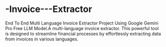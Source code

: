 # -Invoice---Extractor
End To End Multi Language Invoice Extractor Project Using Google Gemini Pro Free LLM Model.A multi-language invoice extractor. This powerful tool is designed to streamline financial processes by effortlessly extracting data from invoices in various languages. 
